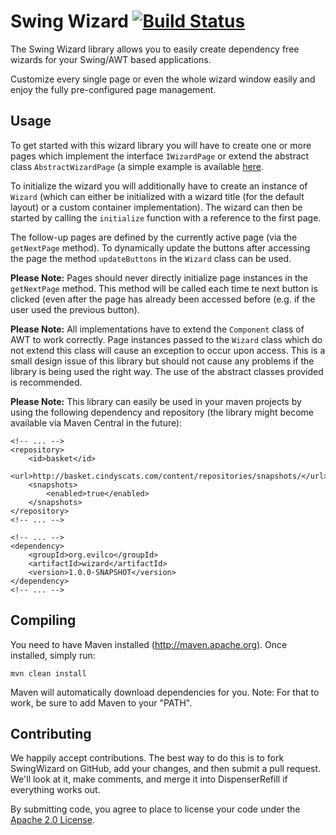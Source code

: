 Swing Wizard [![Build Status](http://assets.evil-co.com/build/JSW-MASTER.png)](http://www.evil-co.com/ci/browse/JSW)
===============
The Swing Wizard library allows you to easily create dependency free wizards for
your Swing/AWT based applications.

Customize every single page or even the whole wizard window easily and enjoy the
fully pre-configured page management.

Usage
-----
To get started with this wizard library you will have to create one or more pages
which implement the interface `IWizardPage` or extend the abstract class `AbstractWizardPage`
(a simple example is available [here](demo/src/main/java/org/evilco/wizard/demo/page/WelcomePage.java).

To initialize the wizard you will additionally have to create an instance of `Wizard`
(which can either be initialized with a wizard title (for the default layout) or
a custom container implementation). The wizard can then be started by calling the
`initialize` function with a reference to the first page.

The follow-up pages are defined by the currently active page (via the `getNextPage` method).
To dynamically update the buttons after accessing the page the method `updateButtons`
in the `Wizard` class can be used.

__Please Note:__ Pages should never directly initialize page instances in the `getNextPage`
method. This method will be called each time te next button is clicked (even after
the page has already been accessed before (e.g. if the user used the previous button).

__Please Note:__ All implementations have to extend the `Component` class of AWT
to work correctly. Page instances passed to the `Wizard` class which do not extend
this class will cause an exception to occur upon access. This is a small design issue
of this library but should not cause any problems if the library is being used
the right way. The use of the abstract classes provided is recommended.

__Please Note:__ This library can easily be used in your maven projects by using the
following dependency and repository (the library might become available via Maven
Central in the future):

	<!-- ... -->
	<repository>
		<id>basket</id>
		<url>http://basket.cindyscats.com/content/repositories/snapshots/</url>
		<snapshots>
			<enabled>true</enabled>
		</snapshots>
	</repository>
	<!-- ... -->

	<!-- ... -->
	<dependency>
		<groupId>org.evilco</groupId>
		<artifactId>wizard</artifactId>
		<version>1.0.0-SNAPSHOT</version>
	</dependency>
	<!-- ... -->

Compiling
---------

You need to have Maven installed (http://maven.apache.org). Once installed,
simply run:

	mvn clean install

Maven will automatically download dependencies for you. Note: For that to work,
be sure to add Maven to your "PATH".

Contributing
------------

We happily accept contributions. The best way to do this is to fork SwingWizard
on GitHub, add your changes, and then submit a pull request. We'll look at it,
make comments, and merge it into DispenserRefill if everything works out.

By submitting code, you agree to place to license your code under the
[Apache 2.0 License](LICENSE).